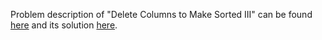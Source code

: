 Problem description of "Delete Columns to Make Sorted III" can be found [here](https://leetcode.com/problems/delete-columns-to-make-sorted-iii/description/) and its solution [here]().